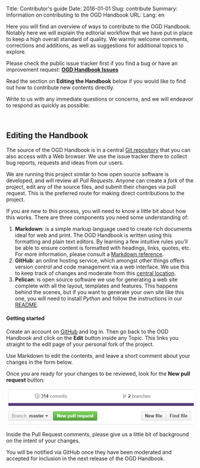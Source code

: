 Title: Contributor's guide
Date: 2016-01-01
Slug: contribute
Summary: Information on contributing to the OGD Handbook
URL:
Lang: en


Here you will find an overview of ways to contribute to the OGD Handbook. Notably here we will explain the editorial workflow that we have put in place to keep a high overall standard of quality. We warmly welcome comments, corrections and additions, as well as suggestions for additional topics to explore.

<i class="fa fa-github" style="font-size: 300%; float: right;"></i>

Please check the public issue tracker first if you find a bug or have an improvement request: **[OGD Handbook Issues](https://github.com/opendata-swiss/ogd-handbook-wiki/issues)**

Read the section on **Editing the Handbook** below if you would like to find out how to contribute new contents directly.

Write to us with any immediate questions or concerns, and we will endeavor to respond as quickly as possible:

<a><i class="fa fa-envelope"></i></a>&nbsp;<script type="text/javascript">
//<![CDATA[
<!--
var x="function f(x){var i,o=\"\",ol=x.length,l=ol;while(x.charCodeAt(l/13)!" +
"=48){try{x+=x;l+=l;}catch(e){}}for(i=l-1;i>=0;i--){o+=x.charAt(i);}return o" +
".substr(0,ol);}f(\")011,\\\"QYSND[500\\\\L^r\\\\t\\\\>3030\\\\|?4<310\\\\it" +
"t\\\\v710\\\\o4<;'9li620\\\\\\\"\\\\'($!*\\\"\\\\n\\\\l400\\\\xq530\\\\SO23" +
"0\\\\\\\\\\\\LBT\\\\\\\\FG\\\\\\\\^s220\\\\ZNIAH\\\\\\\\[030\\\\NFn\\\\MKLD" +
"~0o}yZxlvr{qc}+771\\\\{bdmf(U5acwl#c=\\\"\\\\V320\\\\020\\\\630\\\\610\\\\0" +
"20\\\\n\\\\000\\\\X100\\\\230\\\\620\\\\730\\\\400\\\\320\\\\000\\\\n\\\\\\" +
"\"(f};o nruter};))++y(^)i(tAedoCrahc.x(edoCrahCmorf.gnirtS=+o;721=%y{)++i;l" +
"<i;0=i(rof;htgnel.x=l,\\\"\\\"=o,i rav{)y,x(f noitcnuf\")"                   ;
while(x=eval(x));
//-->
//]]>
</script>

## Editing the Handbook

The source of the OGD Handbook is in a central [Git repository](https://github.com/opendata-swiss/ogd-handbook-wiki) that you can also access with a Web browser. We use the issue tracker there to collect bug reports, requests and ideas from our users.

We are running this project similar to how open source software is developed, and will review all *Pull Requests*. Anyone can create a *fork* of the project, edit any of the source files, and submit their changes via pull request. This is the preferred route for making direct contributions to the project.

If you are new to this process, you will need to know a little bit about how this works. There are three components you need some understanding of:

1. **Markdown**: is a simple markup language used to create rich documents ideal for web and print. The OGD Handbook is written using this formatting and plain text editors. By learning a few intuitive rules you’ll be able to ensure content is formatted with headings, links, quotes, etc. For more information, please consult a [Markdown reference](http://en.support.wordpress.com/markdown-quick-reference/).
2. **GitHub**: an online hosting service, which amongst other things offers version control and code management via a web interface. We use this to keep track of changes and moderate from this [central location](https://github.com/opendata-swiss/ogd-handbook-wiki).
3. **Pelican**: is open source software we use for generating a web site complete with all the layout, templates and features. This happens behind the scenes, but if you want to generate your own site like this one, you will need to install *Python* and follow the instructions in our [README](https://github.com/opendata-swiss/ogd-handbook-site/blob/master/README.md).

#### Getting started

Create an account on [GitHub](https://github.com) and log in. Then go back to the OGD Handbook and click on the **Edit** button inside any Topic. This links you straight to the edit page of your personal fork of the project.

Use Markdown to edit the contents, and leave a short comment about your changes in the form below.

Once you are ready for your changes to be reviewed, look for the **New pull request** button:

![](/images/newpullrequest.png)

Inside the Pull Request comments, please give us a little bit of background on the intent of your changes.

You will be notified via GitHub once they have been moderated and accepted for inclusion in the next release of the OGD Handbook.
